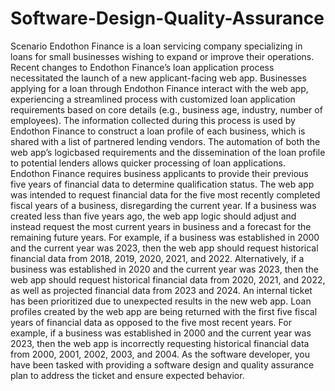 # Software-Design-Quality-Assurance
Scenario
Endothon Finance is a loan servicing company specializing in loans for small businesses
wishing to expand or improve their operations. Recent changes to Endothon Finance’s loan
application process necessitated the launch of a new applicant-facing web app. Businesses
applying for a loan through Endothon Finance interact with the web app, experiencing a
streamlined process with customized loan application requirements based on core details
(e.g., business age, industry, number of employees). The information collected during this
process is used by Endothon Finance to construct a loan profile of each business, which is
shared with a list of partnered lending vendors. The automation of both the web app’s logicbased requirements and the dissemination of the loan profile to potential lenders allows
quicker processing of loan applications.
Endothon Finance requires business applicants to provide their previous five years of
financial data to determine qualification status. The web app was intended to request
financial data for the five most recently completed fiscal years of a business, disregarding
the current year. If a business was created less than five years ago, the web app logic
should adjust and instead request the most current years in business and a forecast for the
remaining future years. For example, if a business was established in 2000 and the current
year was 2023, then the web app should request historical financial data from 2018, 2019,
2020, 2021, and 2022. Alternatively, if a business was established in 2020 and the current
year was 2023, then the web app should request historical financial data from 2020, 2021,
and 2022, as well as projected financial data from 2023 and 2024.
An internal ticket has been prioritized due to unexpected results in the new web app. Loan
profiles created by the web app are being returned with the first five fiscal years of financial
data as opposed to the five most recent years. For example, if a business was established in
2000 and the current year was 2023, then the web app is incorrectly requesting historical
financial data from 2000, 2001, 2002, 2003, and 2004. As the software developer, you have
been tasked with providing a software design and quality assurance plan to address the
ticket and ensure expected behavior.

